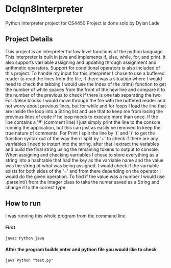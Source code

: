 # Dclqn8Interpreter
Python Interpreter project for CS4450
Project is done solo by Dylan Lade

## Project Details
This project is an interpreter for low level functions of the python language. This interpreter is built in java and implements if, else, while, for, and print. It also supports varriable assigning and updating through assignment and arithmetic operators. Support for conditional operators is also included of this project. To handle my input for this interpreter I chose to use a buffered reader to read the lines from the file, if there was a situation where I would need to check the tabbing I would use the index of the .trim() function to get the number of white spaces from the front of the new line and compare it to the number of the previous to check if there is one tab separating the two. For if/else blocks I would move through the file with the buffered reader and not worry about previous lines, but for while and for loops I load the line that are inside the loop into a String list and use that to keep me from losing the previous lines of code if he loop needs to execute more than once. If the line contains a '#' (comment line) I just simply print the line to the console running the application, but this can just as easily be removed to keep the true nature of comments. For Print I split the line by '(' and ')' to get the function syntax out of the way then I split by '+' to check if there are any varriables I need to instert into the string, after that I extract the variables and build the final string using the remaining tokens to output to console. When assigning and checking varriables I chose to store everything as a string into a hashtable that had the key as the varriable name and the value was the string of what was being assigned. I would check if the varriable exists for both sides of the '=' and from there depending on the operator I would do the given operation. To find if the value was a number I would use .parseInt() from the Integer class to take the numer saved as a String and change it to the correct type.

## How to run
I was running this whole program from the command line. 
#### First
`javac Python.java`
#### After the program builds enter and python file you would like to check
`java Python "test.py"`

